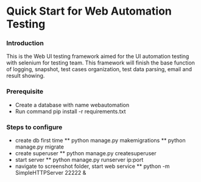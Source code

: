 #  Quick Start for Web Automation Testing

### Introduction
This is the Web UI testing framework aimed for the UI automation testing with selenium for testing team. This framework will finish the base function of logging, snapshot, test cases organization, test data parsing, email and result showing.

### Prerequisite
* Create a database with name webautomation
* Run command pip install -r requirements.txt 


### Steps to configure
* create db first time
** python manage.py makemigrations
** python manage.py migrate
* create superuser
** python manage.py createsuperuser
* start server
** python manage.py runserver ip:port
* navigate to screenshot folder, start web service
** python -m SimpleHTTPServer 22222 &
